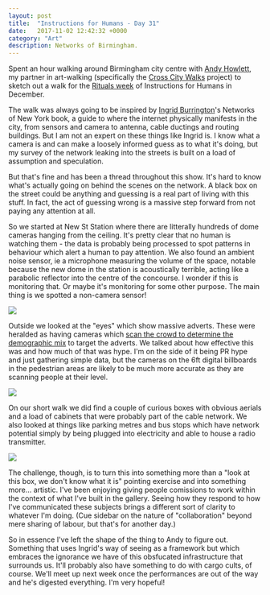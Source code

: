 ```yaml
---
layout: post
title:  "Instructions for Humans - Day 31"
date:   2017-11-02 12:42:32 +0000
category: "Art"
description: Networks of Birmingham.
---
```


Spent an hour walking around Birmingham city centre with [Andy Howlett](http://andyhowlett.co.uk), my partner in art-walking (specifically the [Cross City Walks](http://xcw.org.uk) project) to sketch out a walk for the [Rituals week](http://instructionsforhumans.com/events/) of Instructions for Humans in December. 

The walk was always going to be inspired by [Ingrid Burrington](http://lifewinning.com)'s Networks of New York book, a guide to where the internet physically manifests in the city, from sensors and camera to antenna, cable ductings and routing buildings. But I am not an expert on these things like Ingrid is. I know what a camera is and can make a loosely informed guess as to what it's doing, but my survey of the network leaking into the streets is built on a load of assumption and speculation. 

But that's fine and has been a thread throughout this show. It's hard to know what's actually going on behind the scenes on the network. A black box on the street could be anything and guessing is a real part of living with this stuff. In fact, the act of guessing wrong is a massive step forward from not paying any attention at all. 

So we started at New St Station where there are litterally hundreds of dome cameras hanging from the ceiling. It's pretty clear that no human is watching them - the data is probably being processed to spot patterns in behaviour which alert a human to pay attention. We also found an ambient noise sensor, ie a microphone measuring the volume of the space, notable because the new dome in the station is acoustically terrible, acting like a parabolic reflector into the centre of the concourse. I wonder if this is monitoring that. Or maybe it's monitoring for some other purpose. The main thing is we spotted a non-camera sensor! 

![](http://blog.peteashton.com/images/networkbhamwalk2.jpg)

Outside we looked at the "eyes" which show massive adverts. These were heralded as having cameras which [scan the crowd to determine the demographic mix](http://www.birminghammail.co.uk/news/midlands-news/new-street-station-advertising-screens-9920400) to target the adverts. We talked about how effective this was and how much of that was hype. I'm on the side of it being PR hype and just gathering simple data, but the cameras on the 6ft digital billboards in the pedestrian areas are likely to be much more accurate as they are scanning people at their level. 

![](http://blog.peteashton.com/images/networkbhamwalk1.jpg)

On our short walk we did find a couple of curious boxes with obvious aerials and a load of cabinets that were probably part of the cable network. We also looked at things like parking metres and bus stops which have network potential simply by being plugged into electricity and able to house a radio transmitter. 

![](http://blog.peteashton.com/images/networkbhamwalk3.jpg)

The challenge, though, is to turn this into something more than a "look at this box, we don't know what it is" pointing exercise and into something more... artistic. I've been enjoying giving people comissions to work within the context of what I've built in the gallery. Seeing how they respond to how I've communicated these subjects brings a different sort of clarity to whatever I'm doing. (Cue sidebar on the nature of "collaboration" beyond mere sharing of labour, but that's for another day.)

So in essence I've left the shape of the thing to Andy to figure out. Something that uses Ingrid's way of seeing as a framework but which embraces the ignorance we have of this obsfucated infrastructure that surrounds us. It'll probably also have something to do with cargo cults, of course. We'll meet up next week once the performances are out of the way and he's digested everything. I'm very hopeful! 